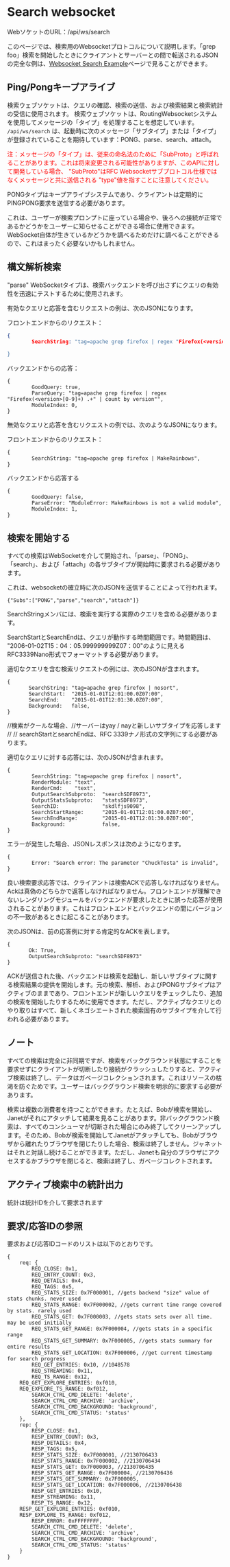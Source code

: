 # Search websocket

WebソケットのURL：/api/ws/search

このページでは、検索用のWebsocketプロトコルについて説明します。「grep foo」検索を開始したときにクライアントとサーバーとの間で転送されるJSONの完全な例は、[Websocket Search Example](websocket-search-example.md)ページで見ることができます。


## Ping/Pongキープアライブ

検索ウェブソケットは、クエリの確認、検索の送信、および検索結果と検索統計の受信に使用されます。 検索ウェブソケットは、RoutingWebsocketシステムを使用してメッセージの「タイプ」を処理することを想定しています。 `/api/ws/search` は、起動時に次のメッセージ「サブタイプ」または「タイプ」が登録されていることを期待しています：PONG、parse、search、attach。


<span style="color:red; ">注：メッセージの「タイプ」は、従来の命名法のために「SubProto」と呼ばれることがあります。これは将来変更される可能性がありますが、このAPIに対して開発している場合、 "SubProto"はRFC Websocketサブプロトコル仕様ではなくメッセージと共に送信される "type"値を指すことに注意してください。</span>

PONGタイプはキープアライブシステムであり、クライアントは定期的にPINGPONG要求を送信する必要があります。

これは、ユーザーが検索プロンプトに座っている場合や、後ろへの接続が正常であるかどうかをユーザーに知らせることができる場合に使用できます。WebSocket自体が生きているかどうかを調べるためだけに調べることができるので、これはまったく必要ないかもしれません。

## 構文解析検索

"parse" WebSocketタイプは、検索バックエンドを呼び出さずにクエリの有効性を迅速にテストするために使用されます。

有効なクエリと応答を含むリクエストの例は、次のJSONになります。

フロントエンドからのリクエスト：
```json
{
        SearchString: "tag=apache grep firefox | regex "Firefox(<version>[0-9]+) .+" | count by version""

}
```

バックエンドからの応答：
```
{
        GoodQuery: true,
        ParseQuery: "tag=apache grep firefox | regex "Firefox(<version>[0-9]+) .+" | count by version"",
        ModuleIndex: 0,
}
```

無効なクエリと応答を含むリクエストの例では、次のようなJSONになります。

フロントエンドからのリクエスト：
```
{
        SearchString: "tag=apache grep firefox | MakeRainbows",
}
```

バックエンドから応答する
```
{
        GoodQuery: false,
        ParseError: "ModuleError: MakeRainbows is not a valid module",
        ModuleIndex: 1,
}
```

## 検索を開始する
すべての検索はWebSocketを介して開始され、「parse」、「PONG」、「search」、および「attach」の各サブタイプが開始時に要求される必要があります。

これは、websocketの確立時に次のJSONを送信することによって行われます。
```
{"Subs":["PONG","parse","search","attach"]}
```


SearchStringメンバには、検索を実行する実際のクエリを含める必要があります。

SearchStartとSearchEndは、クエリが動作する時間範囲です。時間範囲は、 "2006-01-02T15：04：05.999999999Z07：00"のように見えるRFC3339Nano形式でフォーマットする必要があります。

適切なクエリを含む検索リクエストの例には、次のJSONが含まれます。
```
{
       SearchString: "tag=apache grep firefox | nosort",
       SearchStart:  "2015-01-01T12:01:00.0Z07:00",
       SearchEnd:    "2015-01-01T12:01:30.0Z07:00",
       Background:   false,
}
```

//検索がクールな場合、//サーバーはyay / nayと新しいサブタイプを応答します
// // searchStartとsearchEndは、RFC 3339ナノ形式の文字列にする必要があります。

適切なクエリに対する応答には、次のJSONが含まれます。
```
{
        SearchString: "tag=apache grep firefox | nosort",
        RenderModule: "text",
        RenderCmd:    "text",
        OutputSearchSubproto:  "searchSDF8973",
        OutputStatsSubproto:   "statsSDF8973",
        SearchID:              "skdlfjs9098",
		SearchStartRange:      "2015-01-01T12:01:00.0Z07:00",
        SearchEndRange:        "2015-01-01T12:01:30.0Z07:00",
        Background:            false,
}
```

エラーが発生した場合、JSONレスポンスは次のようになります。
```
{
        Error: "Search error: The parameter "ChuckTesta" is invalid",
}
```

良い検索要求応答では、クライアントは検索ACKで応答しなければなりません。Ackは真偽のどちらかで返答しなければなりません。フロントエンドが理解できないレンダリングモジュールをバックエンドが要求したときに誤った応答が使用されることがあります。これはフロントエンドとバックエンドの間にバージョンの不一致があるときに起こることがあります。

次のJSONは、前の応答例に対する肯定的なACKを表します。
```
{
       Ok: True,
       OutputSearchSubproto: "searchSDF8973"
}
```

ACKが送信された後、バックエンドは検索を起動し、新しいサブタイプに関する検索結果の提供を開始します。元の検索、解析、およびPONGサブタイプはアクティブのままであり、フロントエンドが新しいクエリをチェックしたり、追加の検索を開始したりするために使用できます。ただし、アクティブなクエリとのやり取りはすべて、新しくネゴシエートされた検索固有のサブタイプを介して行われる必要があります。

## ノート
すべての検索は完全に非同期ですが、検索をバックグラウンド状態にすることを要求せずにクライアントが切断したり接続がクラッシュしたりすると、アクティブ検索は終了し、データはガベージコレクションされます。これはリソースの枯渇を防ぐためです。ユーザーはバックグラウンド検索を明示的に要求する必要があります。

検索は複数の消費者を持つことができます。たとえば、Bobが検索を開始し、Janetがそれにアタッチして結果を見ることがあります。非バックグラウンド検索は、すべてのコンシューマが切断された場合にのみ終了してクリーンアップします。そのため、Bobが検索を開始してJanetがアタッチしても、Bobがブラウザから離れたりブラウザを閉じたりした場合、検索は終了しません。ジャネットはそれと対話し続けることができます。ただし、Janetも自分のブラウザにアクセスするかブラウザを閉じると、検索は終了し、ガベージコレクトされます。

## アクティブ検索中の統計出力

統計は統計IDを介して要求されます

## 要求/応答IDの参照

要求および応答IDコードのリストは以下のとおりです。
```
{
    req: {
        REQ_CLOSE: 0x1,
        REQ_ENTRY_COUNT: 0x3,
        REQ_DETAILS: 0x4,
        REQ_TAGS: 0x5,
        REQ_STATS_SIZE: 0x7F000001, //gets backend "size" value of stats chunks. never used
        REQ_STATS_RANGE: 0x7F000002, //gets current time range covered by stats. rarely used
        REQ_STATS_GET: 0x7F000003, //gets stats sets over all time. may be used initially
        REQ_STATS_GET_RANGE: 0x7F000004, //gets stats in a specific range
        REQ_STATS_GET_SUMMARY: 0x7F000005, //gets stats summary for entire results
        REQ_STATS_GET_LOCATION: 0x7F000006, //get current timestamp for search progress
        REQ_GET_ENTRIES: 0x10, //1048578
        REQ_STREAMING: 0x11,
        REQ_TS_RANGE: 0x12,
	REQ_GET_EXPLORE_ENTRIES: 0xf010,
	REQ_EXPLORE_TS_RANGE: 0xf012,
        SEARCH_CTRL_CMD_DELETE: 'delete',
        SEARCH_CTRL_CMD_ARCHIVE: 'archive',
        SEARCH_CTRL_CMD_BACKGROUND: 'background',
        SEARCH_CTRL_CMD_STATUS: 'status'
    },
    rep: {
        RESP_CLOSE: 0x1,
        RESP_ENTRY_COUNT: 0x3,
        RESP_DETAILS: 0x4,
        RESP_TAGS: 0x5,
        RESP_STATS_SIZE: 0x7F000001, //2130706433
        RESP_STATS_RANGE: 0x7F000002, //2130706434
        RESP_STATS_GET: 0x7F000003, //2130706435
        RESP_STATS_GET_RANGE: 0x7F000004, //2130706436
        RESP_STATS_GET_SUMMARY: 0x7F000005,
        RESP_STATS_GET_LOCATION: 0x7F000006, //2130706438
        RESP_GET_ENTRIES: 0x10,
        RESP_STREAMING: 0x11,
        RESP_TS_RANGE: 0x12,
	RESP_GET_EXPLORE_ENTRIES: 0xf010,
	RESP_EXPLORE_TS_RANGE: 0xf012,
        RESP_ERROR: 0xFFFFFFFF,
        SEARCH_CTRL_CMD_DELETE: 'delete',
        SEARCH_CTRL_CMD_ARCHIVE: 'archive',
        SEARCH_CTRL_CMD_BACKGROUND: 'background',
        SEARCH_CTRL_CMD_STATUS: 'status'
    }
}
```
